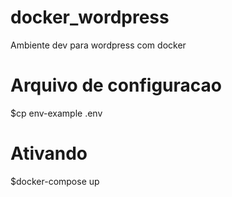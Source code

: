 # docker_wordpress
Ambiente dev para wordpress com docker

# Arquivo de configuracao
$cp env-example .env

# Ativando
$docker-compose up


